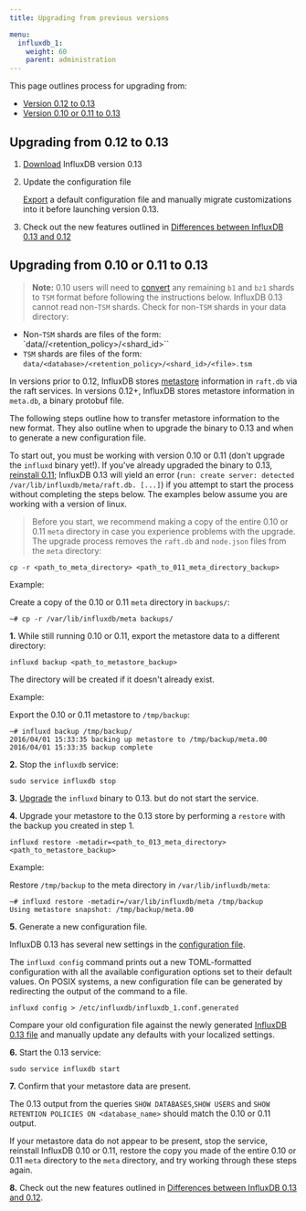 ```yaml
---
title: Upgrading from previous versions

menu:
  influxdb_1:
    weight: 60
    parent: administration
---
```



This page outlines process for upgrading from:

* [Version 0.12 to 0.13](/influxdb/v1.0/administration/upgrading/#upgrading-from-0-12-to-0-13)
* [Version 0.10 or 0.11 to 0.13](/influxdb/v1.0/administration/upgrading/#upgrading-from-0-10-or-0-11-to-0-13)

## Upgrading from 0.12 to 0.13

1. [Download](https://influxdata.com/downloads/#influxdb) InfluxDB version
0.13

2. Update the configuration file

    [Export](/influxdb/v1.0/administration/config/#using-configuration-files)
a default configuration file and manually migrate customizations into it before
launching version 0.13.

3. Check out the new features outlined in
[Differences between InfluxDB 0.13 and 0.12](/influxdb/v1.0/administration/012_vs_013/)

## Upgrading from 0.10 or 0.11 to 0.13

> **Note:** 0.10 users will need to
[convert](/influxdb/v0.10/administration/upgrading/#convert-b1-and-bz1-shards-to-tsm1)
any remaining `b1` and `bz1` shards to `TSM` format before following the
instructions below.
InfluxDB 0.13 cannot read non-`TSM` shards.
Check for non-`TSM` shards in your data directory:
>
* Non-`TSM` shards are files of the form: `data/<database>/<retention_policy>/<shard_id>``
* `TSM` shards are files of the form: `data/<database>/<retention_policy>/<shard_id>/<file>.tsm`

In versions prior to 0.12, InfluxDB stores
[metastore](/influxdb/v1.0/concepts/glossary/#metastore) information in
`raft.db` via the raft services.
In versions 0.12+, InfluxDB stores metastore information in `meta.db`, a binary
protobuf file.

The following steps outline how to transfer metastore information to the new
format.
They also outline when to upgrade the binary to 0.13 and when to generate a
new configuration file.

To start out, you must be working with version 0.10 or 0.11 (don't upgrade the
`influxd` binary yet!).
If you've already upgraded the binary to 0.13, [reinstall 0.11](/influxdb/v0.12/administration/upgrading/#urls-for-influxdb-0-11);
InfluxDB 0.13 will yield an error
(`run: create server: detected /var/lib/influxdb/meta/raft.db. [...]`) if you
attempt to start the process without completing the steps below.
The examples below assume you are working with a version of linux.

> Before you start, we recommend making a copy of the entire 0.10 or 0.11 `meta`
directory in case you experience problems with the upgrade. The upgrade process
removes the `raft.db` and `node.json` files from the `meta` directory:
>
```
cp -r <path_to_meta_directory> <path_to_011_meta_directory_backup>
```
>
Example:
>
Create a copy of the 0.10 or 0.11 `meta` directory in `backups/`:
```
~# cp -r /var/lib/influxdb/meta backups/
```

**1.** While still running 0.10 or 0.11, export the metastore data to a different
directory:

```
influxd backup <path_to_metastore_backup>
```

The directory will be created if it doesn't already exist.

Example:

Export the 0.10 or 0.11 metastore to `/tmp/backup`:
```
~# influxd backup /tmp/backup/
2016/04/01 15:33:35 backing up metastore to /tmp/backup/meta.00
2016/04/01 15:33:35 backup complete
```

**2.** Stop the `influxdb` service:

```
sudo service influxdb stop
```

**3.** [Upgrade](https://influxdata.com/downloads/#influxdb) the `influxd`
binary to 0.13. but do not start the service.

**4.** Upgrade your metastore to the 0.13 store by performing a `restore` with
the backup you created in step 1.

```
influxd restore -metadir=<path_to_013_meta_directory> <path_to_metastore_backup>
```

Example:

Restore `/tmp/backup` to the meta directory in `/var/lib/influxdb/meta`:
```
~# influxd restore -metadir=/var/lib/influxdb/meta /tmp/backup
Using metastore snapshot: /tmp/backup/meta.00
```

**5.** Generate a new configuration file.

InfluxDB 0.13 has several new settings in the [configuration file](/influxdb/v1.0/administration/config/).

The `influxd config` command prints out a new TOML-formatted configuration with all the available configuration options set to their default values.
On POSIX systems, a new configuration file can be generated by redirecting the output of the command to a file.

```
influxd config > /etc/influxdb/influxdb_1.conf.generated
```

Compare your old configuration file against the newly generated [InfluxDB 0.13 file](/influxdb/v1.0/administration/config/) and manually update any defaults with your localized settings.

**6.** Start the 0.13 service:

```
sudo service influxdb start
```

**7.** Confirm that your metastore data are present.

The 0.13 output from the queries `SHOW DATABASES`,`SHOW USERS` and
`SHOW RETENTION POLICIES ON <database_name>` should match the 0.10 or 0.11
output.

If your metastore data do not appear to be present, stop the service, reinstall
InfluxDB 0.10 or 0.11, restore the copy you made of the entire 0.10 or 0.11 `meta` directory to
the `meta` directory, and try working through these steps again.

**8.** Check out the new features outlined in
[Differences between InfluxDB 0.13 and 0.12](/influxdb/v1.0/administration/012_vs_013/).
